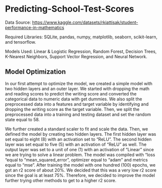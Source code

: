 # Predicting-School-Test-Scores

Data Source: https://www.kaggle.com/datasets/rkiattisak/student-performance-in-mathematics

Required Libraries: SQLite, pandas, numpy, matplotlib, seaborn, scikit-learn, and tensorflow.

Models Used: Linear & Logistic Regression, Random Forest, Decision Trees, K-Nearest Neighbors, Support Vector Regression, and Neural Network.



## Model Optimization

In our first attempt to optimize the model, we created a simple model with two hidden layers and an outer layer. We started with dropping the math and reading scores to predict the writing score and converted the categorical data to numeric data with get dummies. We also split the preprocessed data into a features and target variable by identifying and dropping the writing score as the target variable. Then, we split the preprocessed data into a training and testing dataset and set the random state equal to 58. 

We further created a standard scaler to fit and scale the data. Then, we defined the model by creating two hidden layers. The first hidden layer was set equal to eight (8) with an activation set to “ReLU”. The second hidden layer was set equal to five (5) with an activation of “ReLU” as well. The output layer was set to a unit of one (1) with an activation of “Linear” since we are trying to solve a linear problem. The model was compiled with “loss “equal to “mean_squared_error”, optimizer equal to “adam” and metrics equal to “mse”. After training the model with one hundred (100) epochs, we got an r2 score of about 20%. We decided that this was a very low r2 score since the goal is at least 75%. Therefore, we decided to improve the model further trying other methods to get to a higher r2 score. 



